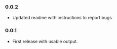 ### 0.0.2
- Updated readme with instructions to report bugs

### 0.0.1
- First release with usable output.
